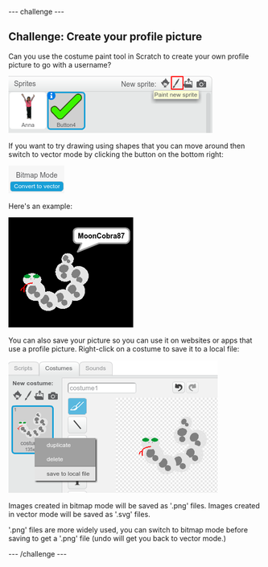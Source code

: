 --- challenge ---
## Challenge: Create your profile picture

Can you use the costume paint tool in Scratch to create your own profile picture to go with a username?

![screenshot](images/usernames-paint.png)

If you want to try drawing using shapes that you can move around then switch to vector mode by clicking the button on the bottom right:

![screenshot](images/usernames-vector.png)

Here's an example:

![screenshot](images/usernames-picture.png)

You can also save your picture so you can use it on websites or apps that use a profile picture. Right-click on a costume to save it to a local file:

![screenshot](images/usernames-save-costume.png)

Images created in bitmap mode will be saved as '.png' files. Images created in vector mode will be saved as '.svg' files.

'.png' files are more widely used, you can switch to bitmap mode before saving to get a '.png' file (undo will get you back to vector mode.)



--- /challenge ---
